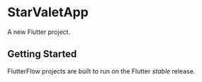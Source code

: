 # StarValetApp

A new Flutter project.

## Getting Started

FlutterFlow projects are built to run on the Flutter _stable_ release.
